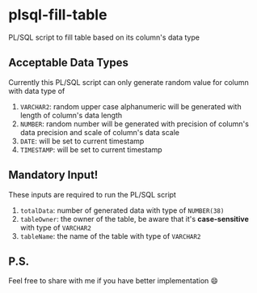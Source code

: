 # plsql-fill-table
PL/SQL script to fill table based on its column's data type

## Acceptable Data Types
Currently this PL/SQL script can only generate random value for column with data type of
1. `VARCHAR2`: random upper case alphanumeric will be generated with length of column's data length
2. `NUMBER`: random number will be generated with precision of column's data precision and scale of column's data scale
3. `DATE`: will be set to current timestamp
4. `TIMESTAMP`: will be set to current timestamp

## Mandatory Input!
These inputs are required to run the PL/SQL script
1. `totalData`: number of generated data with type of `NUMBER(38)` 
2. `tableOwner`: the owner of the table, be aware that it's **case-sensitive** with type of `VARCHAR2`
3. `tableName`: the name of the table with type of `VARCHAR2`

## P.S.
Feel free to share with me if you have better implementation :smile:
